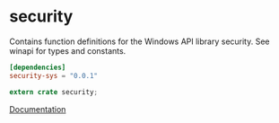 # security #
Contains function definitions for the Windows API library security. See winapi for types and constants.

```toml
[dependencies]
security-sys = "0.0.1"
```

```rust
extern crate security;
```

[Documentation](https://retep998.github.io/doc/winapi/security/)
